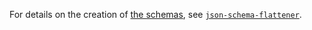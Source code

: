 For details on the creation of [the schemas](flork/schemas),
see [`json-schema-flattener`](../json-schema-flattener).
